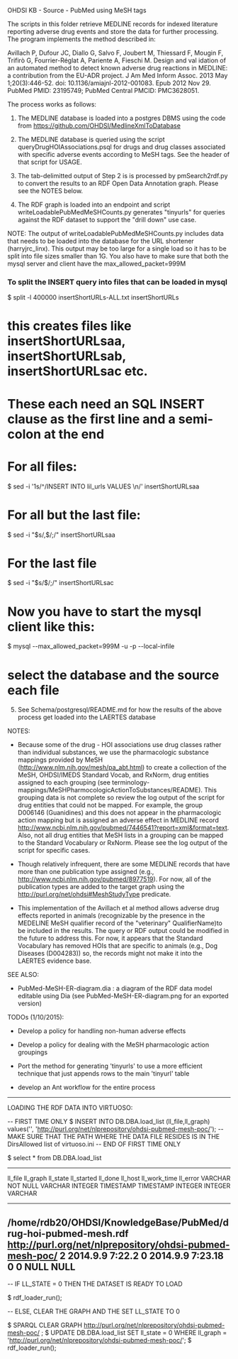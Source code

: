 OHDSI KB - Source - PubMed using MeSH tags


The scripts in this folder retrieve MEDLINE records for indexed
literature reporting adverse drug events and store the data for
further processing. The program implements the method described in:

Avillach P, Dufour JC, Diallo G, Salvo F, Joubert M, Thiessard F, Mougin F, Trifirò G, Fourrier-Réglat A, Pariente A, Fieschi M. Design and val     idation of an automated method to detect known adverse drug reactions in MEDLINE: a contribution from the EU-ADR project. J Am Med Inform Assoc. 2013 May 1;20(3):446-52. doi: 10.1136/amiajnl-2012-001083. Epub 2012 Nov 29. PubMed PMID: 23195749; PubMed Central PMCID: PMC3628051.

The process works as follows:

1. The MEDLINE database is loaded into a postgres DBMS using the code from https://github.com/OHDSI/MedlineXmlToDatabase 

2. The MEDLINE database is queried using the script
   queryDrugHOIAssociations.psql for drugs and drug classes associated
   with specific adverse events according to MeSH tags. See the header
   of that script for USAGE.

3. The tab-delimitted output of Step 2 is is processed by
   pmSearch2rdf.py to convert the results to an RDF Open Data
   Annotation graph. Please see the NOTES below.

4. The RDF graph is loaded into an endpoint and script
   writeLoadablePubMedMeSHCounts.py generates "tinyurls" for queries
   against the RDF dataset to support the "drill down" use case. 

NOTE: The output of writeLoadablePubMedMeSHCounts.py includes data that
      needs to be loaded into the database for the URL shortener
      (harryjrc_linx). This output may be too large for a single load so
      it has to be split into file sizes smaller than 1G. You also
      have to make sure that both the mysql server and client have the
      max_allowed_packet=999M

### To split the INSERT query into files that can be loaded in mysql
$ split -l 400000 insertShortURLs-ALL.txt insertShortURLs

# this creates files like insertShortURLsaa, insertShortURLsab, insertShortURLsac etc.
# These each need an SQL INSERT clause as the first line and a semi-colon at the end
# For all files:
$ sed -i '1s/^/INSERT INTO lil_urls VALUES \n/' insertShortURLsaa
# For all but the last file:
$ sed -i "\$s/,$/;/" insertShortURLsaa
# For the last file
$ sed -i "\$s/$/;/" insertShortURLsac
# Now you have to start the mysql client like this:
$ mysql --max_allowed_packet=999M -u <user> -p --local-infile
# select the database and the source each file


5. See Schema/postgresql/README.md for how the results of the above
   process get loaded into the LAERTES database

NOTES: 

- Because some of the drug - HOI associations use drug classes rather
than individual substances, we use the pharmacologic substance
mappings provided by MeSH (http://www.nlm.nih.gov/mesh/pa_abt.html) to
create a collection of the MeSH, OHDSI/IMEDS Standard Vocab, and
RxNorm, drug entities assigned to each grouping (see
terminology-mappings/MeSHPharmocologicActionToSubstances/README). This
grouping data is not complete so review the log output of the script
for drug entities that could not be mapped. For example, the group
D006146 (Guanidines) and this does not appear in the pharmacologic
action mapping but is assigned an adverse effect in MEDLINE record
<http://www.ncbi.nlm.nih.gov/pubmed/7446541?report=xml&format=text>. Also,
not all drug entities that MeSH lists in a grouping can be mapped to
the Standard Vocabulary or RxNorm. Please see the log output of the
script for specific cases.

- Though relatively infrequent, there are some MEDLINE records that
have more than one publication type assigned (e.g.,
http://www.ncbi.nlm.nih.gov/pubmed/8977519). For now, all of the
publication types are added to the target graph using the
http://purl.org/net/ohdsi#MeshStudyType predicate. 

- This implementation of the Avillach et al method allows adverse drug
effects reported in animals (recognizable by the presence in the
MEDELINE MeSH qualifier record of the "veterinary" QualifierName)to be
included in the results. The query or RDF output could be modified in
the future to address this. For now, it appears that the Standard
Vocabulary has removed HOIs that are specific to animals (e.g., Dog
Diseases (D004283)) so, the records might not make it into the LAERTES
evidence base. 

SEE ALSO:

- PubMed-MeSH-ER-diagram.dia : a diagram of the RDF data model editable using Dia (see PubMed-MeSH-ER-diagram.png for an exported version)

TODOs (1/10/2015):

- Develop a policy for handling non-human adverse effects

- Develop a policy for dealing with the MeSH pharmacologic action groupings

- Port the method for generating 'tinyurls' to use a more efficient technique that just appends rows to the main 'tinyurl' table

- develop an Ant workflow for the entire process 


------------------------------------------------------------

LOADING THE RDF DATA INTO VIRTUOSO:

-- FIRST TIME ONLY
$ INSERT INTO DB.DBA.load_list (ll_file,ll_graph) values('<PATH TO drug-hoi-pubmed-mesh.rdf>', 'http://purl.org/net/nlprepository/ohdsi-pubmed-mesh-poc/');
-- MAKE SURE THAT THE PATH WHERE THE DATA FILE RESIDES IS IN THE DirsAllowed list of virtuoso.ini 
-- END OF FIRST TIME ONLY

$ select * from DB.DBA.load_list

------------------------------------------------------------
ll_file                                                                           ll_graph                                                                          ll_state    ll_started           ll_done              ll_host     ll_work_time  ll_error
VARCHAR NOT NULL                                                                  VARCHAR                                                                           INTEGER     TIMESTAMP            TIMESTAMP            INTEGER     INTEGER     VARCHAR
_______________________________________________________________________________

/home/rdb20/OHDSI/KnowledgeBase/PubMed/drug-hoi-pubmed-mesh.rdf                   http://purl.org/net/nlprepository/ohdsi-pubmed-mesh-poc/                          2           2014.9.9 7:22.2 0    2014.9.9 7:23.18 0   0           NULL        NULL
------------------------------------------------------------

-- IF LL_STATE = 0 THEN THE DATASET IS READY TO LOAD

$ rdf_loader_run();

-- ELSE, CLEAR THE GRAPH AND THE SET LL_STATE TO 0

$ SPARQL CLEAR GRAPH http://purl.org/net/nlprepository/ohdsi-pubmed-mesh-poc/ ;
$ UPDATE DB.DBA.load_list SET ll_state = 0 WHERE ll_graph = 'http://purl.org/net/nlprepository/ohdsi-pubmed-mesh-poc/';
$ rdf_loader_run();

